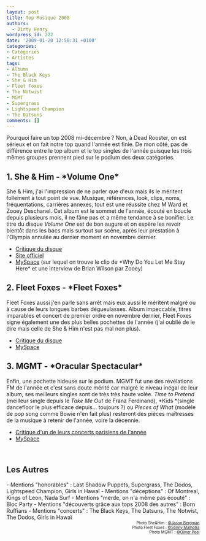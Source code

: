 ```yaml
---
layout: post
title: Top Musique 2008
authors:
  - Dirty Henry
wordpress_id: 222
date: '2009-01-20 12:58:31 +0100'
categories:
- Catégories
- Artistes
tags:
- Albums
- The Black Keys
- She & Him
- Fleet Foxes
- The Notwist
- MGMT
- Supergrass
- Lightspeed Champion
- The Datsuns
comments: []
---
```

Pourquoi faire un top 2008 mi-décembre ? Non, à Dead Rooster, on est sérieux et on fait notre top quand l'année est finie. De mon côté, pas de différence entre le top album et le top singles de l'année puisque les trois mêmes groupes prennent pied sur le podium des deux catégories.

<h2>1. She & Him - *Volume One*</h2>

<img305>

She & Him, j'ai l'impression de ne parler que d'eux mais ils le méritent follement à tout point de vue. Musique, références, look, clips, noms, fréquentations, carrières annexes, tout est une réussite chez M Ward et Zooey Deschanel. Cet album est le sommet de l'année, écouté en boucle depuis plusieurs mois, il ne fâne pas et a même tendance à se bonifier. Le titre du disque *Volume One* est de bon augure et on espère les revoir bientôt dans les bacs mais surtout sur scène, après leur prestation à l'Olympia annulée au dernier moment en novembre dernier.
<ul>
	<li><a title="Critique du disque" href="http://deadrooster.free.fr/blog/?p=42" target="_self">Critique du disque</a></li>
	<li><a title="Site officiel" href="http://www.sheandhim.com/" target="_blank">Site officiel</a></li>
	<li><a title="MySpace She&Him" href="http://www.myspace.com/sheandhim" target="_blank">MySpace</a> (sur lequel on trouve le clip de *Why Do You Let Me Stay Here* et une interview de Brian Wilson par Zooey)</li>

</ul>

<h2>2. Fleet Foxes - *Fleet Foxes*</h2>

<img306>

Fleet Foxes aussi j'en parle sans arrêt mais eux aussi le méritent malgré ou à cause de leurs longues barbes dégueulasses. Album impeccable, titres imparables et concert de premier ordre en novembre dernier, Fleet Foxes signe également une des plus belles pochettes de l'année (j'ai oublié de le dire mais celle de She & Him n'est pas mal non plus).
<ul>
	<li><a title="Critique du disque" href="http://deadrooster.free.fr/blog/?p=61" target="_self">Critique du disque</a></li>
	<li><a title="MySpace Fleet Foxes" href="http://www.myspace.com/fleetfoxes" target="_blank">MySpace</a></li>

</ul>

<h2>3. MGMT - *Oracular Spectacular*</h2>

<img307>

Enfin, une pochette hideuse sur le podium. MGMT fut une des révélations FM de l'année et c'est sans doute mérité car malgré le niveau inégal de leur album, ses meilleurs singles sont de très très haute volée. *Time to Pretend* (meilleur single depuis le *Take Me Out* de Franz Ferdinand), *Kids *(single dancefloor le plus efficace depuis... toujours ?) ou *Pieces of What* (modèle de pop song comme Bowie n'en fait plus) resteront des pièces maîtresses de la musique à retenir de l'année, voire la décennie.
<ul>
	<li><a title="Critique d'un concert" href="http://deadrooster.free.fr/blog/?p=37" target="_self">Critique d'un de leurs concerts parisiens de l'année</a></li>
	<li><a title="MySpace MGMT" href="http://www.myspace.com/mgmt" target="_blank">MySpace</a></li>
</ul>
<p>

&nbsp;
</p>
<h2>Les Autres</h2>
- Mentions "honorables" : Last Shadow Puppets, Supergrass, The Dodos, Lightspeed Champion, Girls in Hawaï
- Mentions "déceptions" : Of Montreal, Kings of Leon, Nada Surf
- Mentions "merde, on n'a même pas écouté" : Bloc Party
- Mentions "découverts grâce aux tops 2008 des autres" : Born Ruffians
- Mentions "concerts" : The Black Keys, The Datsuns, The Notwist, The Dodos, Girls in Hawaï

<p style="font-size: 10px; padding-top: 0px; margin-top: 0px; margin-bottom: 0px" align="right">Photo She&Him : <a href="http://www.flickr.com/photos/jberg/">©Jason Bergman</a></p>
<p style="font-size: 10px; padding-top: 0px; margin-top: 0px; margin-bottom: 0px" align="right">Photo Fleet Foxes : <a href="http://www.flickr.com/photos/sonny6/">©Sonny Malhotra</a></p><p style="font-size: 10px; padding-top: 0px; margin-top: 0px; margin-bottom: 0px" align="right">Photo MGMT : <a href="http://www.flickr.com/photos/oliverpeel/">©Oliver Peel</a></p>
